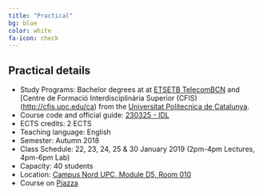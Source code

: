 ```yaml
---
title: "Practical"
bg: blue
color: white
fa-icon: check
---
```


## Practical details

* Study Programs: Bachelor degrees at at [ETSETB TelecomBCN](http://etsetb.upc.edu/ca) and [Centre de Formació Interdisciplinària Superior (CFIS)(http://cfis.upc.edu/ca)  from the [Universitat Politecnica de Catalunya](http://www.upc.edu/?set_language=en).
* Course code and official guide: [230325 - IDL](http://infoteleco.upc.edu/documents/guia_docent/assignatures/SisAud/230325.pdf)
* ECTS credits: 2 ECTS
* Teaching language: English
* Semester: Autumn 2018
* Class Schedule: 22, 23, 24, 25 & 30 January 2019 (2pm-4pm Lectures, 4pm-6pm Lab)
* Capacity: 40 students
* Location: [Campus Nord UPC, Module D5, Room 010](https://imatge.upc.edu/web/contact)
* Course on [Piazza](https://piazza.com/upc/winter2019/230235/home)
